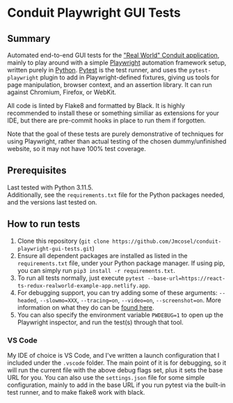 # Conduit Playwright GUI Tests

## Summary

Automated end-to-end GUI tests for the ["Real World" Conduit application](https://react-ts-redux-realworld-example-app.netlify.app), mainly to play around with a simple [Playwright](https://playwright.dev/) automation framework setup, written purely in [Python](https://python.org/). [Pytest](https://pytest.org/) is the test runner, and uses the `pytest-playwright` plugin to add in Playwright-defined fixtures, giving us tools for page manipulation, browser context, and an assertion library. It can run against Chromium, Firefox, or WebKit.

All code is linted by Flake8 and formatted by Black. It is highly recommended to install these or something similiar as extensions for your IDE, but there are pre-commit hooks in place to run them if forgotten.

Note that the goal of these tests are purely demonstrative of techniques for using Playwright, rather than actual testing of the chosen dummy/unfinished website, so it may not have 100% test coverage.

## Prerequisites

Last tested with Python 3.11.5.\
Additionally, see the `requirements.txt` file for the Python packages needed, and the versions last tested on.

## How to run tests

1. Clone this repository (`git clone https://github.com/Jmcosel/conduit-playwright-gui-tests.git`)
2. Ensure all dependent packages are installed as listed in the `requirements.txt` file, under your Python package manager. If using pip, you can simply run `pip3 install -r requirements.txt`.
3. To run all tests normally, just execute `pytest --base-url=https://react-ts-redux-realworld-example-app.netlify.app`.
4. For debugging support, you can try adding some of these arguments: `--headed`, `--slowmo=XXX`, `--tracing=on`, `--video=on`, `--screenshot=on`. More information on what they do can be [found here](https://playwright.dev/python/docs/test-runners#cli-arguments).
5. You can also specify the environment variable `PWDEBUG=1` to open up the Playwright inspector, and run the test(s) through that tool.

### VS Code

My IDE of choice is VS Code, and I've written a launch configuration that I included under the `.vscode` folder. The main point of it is for debugging, so it will run the current file with the above debug flags set, plus it sets the base URL for you. You can also use the `settings.json` file for some simple configuration, mainly to add in the base URL if you run pytest via the built-in test runner, and to make flake8 work with black.

